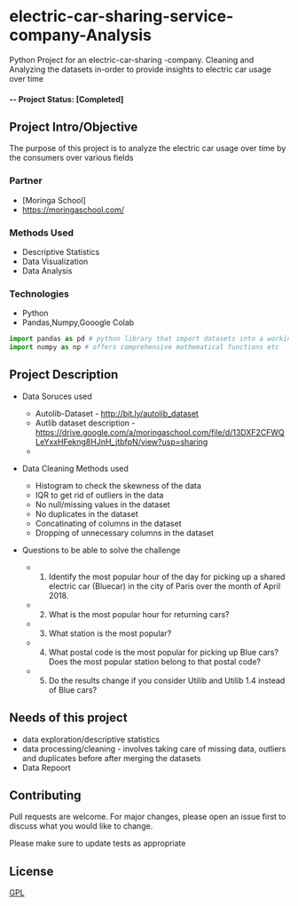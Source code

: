 # electric-car-sharing-service-company-Analysis
Python Project for an electric-car-sharing -company. Cleaning and Analyzing the datasets in-order to provide insights to electric car usage over time 

#### -- Project Status: [Completed]

## Project Intro/Objective
The purpose of this project is to analyze the electric car usage over time by the consumers over various fields

### Partner
* [Moringa School]
* https://moringaschool.com/

### Methods Used
* Descriptive Statistics
* Data Visualization
* Data Analysis

### Technologies
* Python
* Pandas,Numpy,Gooogle Colab

```python
import pandas as pd # python library that import datasets into a working env and does so much more such as helping in cleaning datasets etc
import numpy as np # offers comprehensive mathematical functions etc
```

## Project Description
 * Data Soruces used
    * Autolib-Dataset - http://bit.ly/autolib_dataset
    * Autlib dataset description - https://drive.google.com/a/moringaschool.com/file/d/13DXF2CFWQLeYxxHFekng8HJnH_jtbfpN/view?usp=sharing
    * 
  * Data Cleaning Methods used
    *  Histogram to check the skewness of the data
    *  IQR to get rid of outliers in the data
    *  No null/missing values in the dataset 
    *  No duplicates in the dataset
    *  Concatinating of columns in the dataset
    *  Dropping of unnecessary columns in the dataset
    
  * Questions to be able to solve the challenge 
     *  1. Identify the most popular hour of the day for picking up a shared electric car (Bluecar) in the city of Paris over the month of April 2018.
     *  2. What is the most popular hour for returning cars?
     *  3. What station is the most popular?
     *  4. What postal code is the most popular for picking up Blue cars? Does the most popular station belong to that postal code?
     *  5. Do the results change if you consider Utilib and Utilib 1.4 instead of Blue cars? 

## Needs of this project
- data exploration/descriptive statistics
- data processing/cleaning - involves taking care of missing data, outliers and duplicates before after merging the datasets
- Data Repoort 

## Contributing
Pull requests are welcome. For major changes, please open an issue first to discuss what you would like to change.

Please make sure to update tests as appropriate

## License
[GPL](https://www.gnu.org/licenses/gpl-3.0.en.html)
